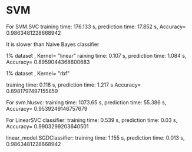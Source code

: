 # SVM
For SVM.SVC
training time: 176.133 s,
prediction time: 17.852 s,
Accuracy= 0.9863481228668942

It is slower than Naive Bayes classifier

1% dataset , Kernel= "linear"
raining time: 0.107 s,
prediction time: 1.084 s,
Accuracy= 0.8959044368600683

1% dataset , Kernel= "rbf"

training time: 0.118 s, prediction time: 1.217 s
Accuracy= 0.8981797497155859

For svm.Nusvc:
training time: 1073.65 s,
prediction time: 55.386 s,
Accuracy= 0.9539249146757679

For LinearSVC classifier:
training time: 0.539 s,
prediction time: 0.03 s,
Accuracy= 0.9903299203640501

linear_model.SGDClassifier:
training time: 1.155 s,
prediction time: 0.013 s,
0.9863481228668942
